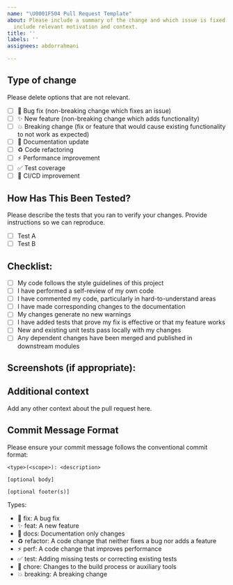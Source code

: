 ```yaml
---
name: "\U0001F504 Pull Request Template"
about: Please include a summary of the change and which issue is fixed. Please also
  include relevant motivation and context.
title: ''
labels: ''
assignees: abdorrahmani

---
```


## Type of change
Please delete options that are not relevant.

- [ ] 🐛 Bug fix (non-breaking change which fixes an issue)
- [ ] ✨ New feature (non-breaking change which adds functionality)
- [ ] 💥 Breaking change (fix or feature that would cause existing functionality to not work as expected)
- [ ] 📝 Documentation update
- [ ] ♻️ Code refactoring
- [ ] ⚡️ Performance improvement
- [ ] ✅ Test coverage
- [ ] 🔧 CI/CD improvement

## How Has This Been Tested?
Please describe the tests that you ran to verify your changes. Provide instructions so we can reproduce.

- [ ] Test A
- [ ] Test B

## Checklist:
- [ ] My code follows the style guidelines of this project
- [ ] I have performed a self-review of my own code
- [ ] I have commented my code, particularly in hard-to-understand areas
- [ ] I have made corresponding changes to the documentation
- [ ] My changes generate no new warnings
- [ ] I have added tests that prove my fix is effective or that my feature works
- [ ] New and existing unit tests pass locally with my changes
- [ ] Any dependent changes have been merged and published in downstream modules

## Screenshots (if appropriate):

## Additional context
Add any other context about the pull request here.

## Commit Message Format
Please ensure your commit message follows the conventional commit format:
```
<type>(<scope>): <description>

[optional body]

[optional footer(s)]
```

Types:
- 🐛 fix: A bug fix
- ✨ feat: A new feature
- 📝 docs: Documentation only changes
- ♻️ refactor: A code change that neither fixes a bug nor adds a feature
- ⚡️ perf: A code change that improves performance
- ✅ test: Adding missing tests or correcting existing tests
- 🔧 chore: Changes to the build process or auxiliary tools
- 💥 breaking: A breaking change
